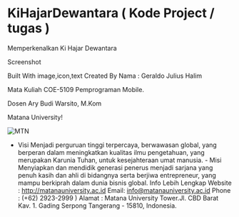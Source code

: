 # KiHajarDewantara ( Kode Project / tugas )
 Memperkenalkan Ki Hajar Dewantara 

Screenshot


Built With
image,icon,text 
Created By
 Nama : Geraldo Julius Halim 

Mata Kuliah
COE-5109 Pemprograman Mobile.

Dosen
Ary Budi Warsito, M.Kom

Matana University!




![MTN](https://user-images.githubusercontent.com/71378171/135557484-686bba15-dd60-4a91-b8e7-a41ef348acb6.png)



- Visi Menjadi perguruan tinggi terpercaya, berwawasan global, yang berperan dalam meningkatkan kualitas ilmu pengetahuan, yang merupakan Karunia Tuhan, untuk kesejahteraan umat manusia. - Misi Menyiapkan dan mendidik generasi penerus menjadi sarjana yang penuh kasih dan ahli di bidangnya serta berjiwa entrepreneur, yang mampu berkiprah dalam dunia bisnis global.
Info Lebih Lengkap
Website : http://matanauniversity.ac.id
Email: info@matanauniversity.ac.id
Phone : (+62) 2923-2999 )
Alamat : Matana University Tower.Jl. CBD Barat Kav. 1. Gading Serpong Tangerang - 15810, Indonesia.
